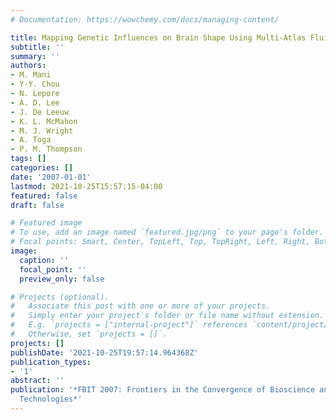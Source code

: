 ```yaml
---
# Documentation: https://wowchemy.com/docs/managing-content/

title: Mapping Genetic Influences on Brain Shape Using Multi-Atlas Fluid Image Alignment
subtitle: ''
summary: ''
authors:
- M. Mani
- Y-Y. Chou
- N. Lepore
- A. D. Lee
- J. De Leeuw
- K. L. McMahon
- M. J. Wright
- A. Toga
- P. M. Thompson
tags: []
categories: []
date: '2007-01-01'
lastmod: 2021-10-25T15:57:15-04:00
featured: false
draft: false

# Featured image
# To use, add an image named `featured.jpg/png` to your page's folder.
# Focal points: Smart, Center, TopLeft, Top, TopRight, Left, Right, BottomLeft, Bottom, BottomRight.
image:
  caption: ''
  focal_point: ''
  preview_only: false

# Projects (optional).
#   Associate this post with one or more of your projects.
#   Simply enter your project's folder or file name without extension.
#   E.g. `projects = ["internal-project"]` references `content/project/deep-learning/index.md`.
#   Otherwise, set `projects = []`.
projects: []
publishDate: '2021-10-25T19:57:14.964368Z'
publication_types:
- '1'
abstract: ''
publication: '*FBIT 2007: Frontiers in the Convergence of Bioscience and Information
  Technologies*'
---
```

